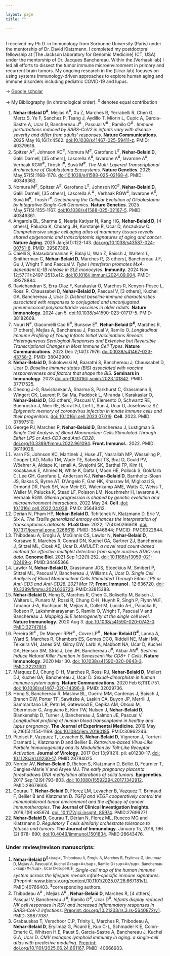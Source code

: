 ```yaml
---

layout: page
title: ""

---
```


<br/>
I received my Ph.D. in Immunology from Sorbonne University (Paris) under the mentorship of Dr. David Klatzmann. I completed my postdoctoral fellowship at [The Jackson laboratory for Genomic Medicine] (CT, USA) under the mentorship of Dr. Jacques Banchereau. Within the [Verhaak lab] I led all efforts to dissect the tumor immune microenvironment in primary and recurrent brain tumors. 
My ongoing research in the [Ucar lab] focuses on using systems Immunology-driven approaches to explore human aging and immune disorders including pediatric COVID-19 and lupus. <br/>

-> [Google scholar]

-> [My Bibliography] (in chronological order): 	<sup> # </sup> denotes equal contribution <br/>

1.	**Nehar-Belaid D<sup>#</sup>**, Mejías A<sup>#</sup>, Xu Z, Marches R, Yerrabelli R, Chen G, Mertz S, Ye F, Sanchez P, Tsang J, Aydillo T, Miorin L, Cupic A, Garcia-Sastre A, Ucar D, Banchereau J<sup>#</sup> , Pascual V<sup>#</sup> , Ramilo O<sup>#</sup> . _Immune perturbations induced by SARS-CoV2 in infants vary with disease severity and differ from adults’ responses_. **Nature Communications**. 2025 May 16;16(1):4562. [doi:10.1038/s41467-025-59411-z]. PMID: 40379618.  <br/> 
2.	Spitzer A<sup>#</sup>, Johnson KC<sup>#</sup>, Nomura M<sup>#</sup>, Garofano L<sup>#</sup>, **Nehar-Belaid D**, Galili Darnell, [35 others], Lasorella A<sup>#</sup>, Iavarone A<sup>#</sup>, Iavarone A<sup>#</sup>, Verhaak RGW<sup>#</sup>, Tirosh I<sup>#</sup>, Suvà M<sup>#</sup>. _The Multi-Layered Transcriptional Architecture of Glioblastoma Ecosystems_. **Nature Genetics**. 2025 May;57(5):1168-1178. [doi:10.1038/s41588-025-02168-4]. PMID: 40346362.  <br/>
3.	Nomura M<sup>#</sup>, Spitzer A<sup>#</sup>, Garofano L<sup>#</sup>, Johnson KC<sup>#</sup>, **Nehar-Belaid D**, Galili Darnell, [35 others], Lasorella A<sup> # </sup>, Verhaak RGW<sup>#</sup>, Iavarone A<sup>#</sup>, Suvà M<sup>#</sup>, Tirosh I<sup>#</sup>. _Deciphering the Cellular Evolution of Glioblastoma by Integrative Single-Cell Genomics_. **Nature Genetics**. 2025 May;57(5):1155-1167. [doi:10.1038/s41588-025-02167-5]. PMID: 40346361. <br/>
5.	Angarola BL, Sharma S, Neerja Katiyar N, Kang HG, **Nehar-Belaid D**, [4 others], Palucka K, Chuang JH, Korstanje R, Ucar D, Anczukόw O. _Comprehensive single cell aging atlas of mammary tissues reveals shared epigenomic and transcriptomic signatures of aging and cancer_. **Nature Aging**. 2025 Jan;5(1):122-143. [doi.org/10.1038/s43587-024-00751-8]. PMID: 39587369. <br/>
6.	Caielli S, Balasubramanian P, Balaji U, Wan Z, Baisch J, Walters L, Smitherman C,  **Nehar-Belaid D**, Marches R, [3 others], Banchereau J.F, Gu J, Wright T and Pascual V. _Type I Interferon promotes MxA-dependent IL-1B release in SLE monocytes_.  **Immunity**. 2024 Nov 12;57(11):2497-2513.e12. [doi:10.1016/j.immuni.2024.09.004]. PMID: 39378884. <br/>
7.	Ravichandran S, Erra-Diaz F, Karakaslar O, Marches R, Kenyon-Pesce L, Rossi R, Chaussabel D, **Nehar-Belaid D**, Pascual V, [3 others], Kuchel GA, Banchereau J, Ucar D. _Distinct baseline immune characteristics associated with responses to conjugated and unconjugated pneumococcal polysaccharide vaccines in older adults_. **Nature Immunology**. 2024 Jan 5. [doi:10.1038/s41590-023-01717-5]. PMID: 38182669. <br/>
8.	Nouri N<sup>#</sup>, Giacomelli Cao R<sup>#</sup>, Bunsow E<sup>#</sup>, **Nehar-Belaid D<sup>#</sup>**, Marches R, [7 others], Mejías A, Banchereau J, Pascual V, Ramilo O. _Longitudinal Immune Profiling of Young Infants Initial Vaccinations Reveals Heterogeneous Serological Responses and Extensive but Reversible Transcriptional Changes in Most Immune Cell Types_. **Nature Communications**. 2023 Dec 2;14(1):7976. [doi:0.1038/s41467-023-43758-2]. PMID: 38042900.<br/>
9.	**Nehar-Belaid D**, Sokolowski M, Baarathi S, Banchereau J, Chaussabel D, Ucar D. _Baseline immune states (BIS) associated with vaccine responsiveness and factors that shape the BIS_. **Seminars in Immunology**. 2023 [doi.org/10.1016/j.smim.2023.101842].  PMID: 37717525. <br/>
10.	Cheong J-G, Ravishankar A, Sharma S, Parkhurst C, Grassmann S, Wingert CK, Laurent P, Sai Ma, Paddock L, Miranda I, Karakaslar O, **Nehar-Belaid D**, [33 others], Pascual V, Elemento O, Schwartz RE, Buenrostro J, Niec RE, Barrat FJ, Lief L, Sun J, Ucar D, Josefowicz SZ. _Epigenetic memory of coronavirus infection in innate immune cells and their progenitors_. [doi: 10.1016/j.cell.2023.07.019]. **Cell**. 2023. PMID: 37597510.<br/>
12. George PJ, Marches R, **Nehar-Belaid D**, Banchereau J, Lustigman S. _Single Cell Analysis of Blood Mononuclear Cells Stimulated Through Either LPS or Anti-CD3 and Anti-CD28_.  [doi.org/10.3389/fimmu.2022.961094]. **Front. Immunol.**. 2022. PMID: 36119026. <br/>
13. Varn FS, Johnson KC, Martinek J, Huse JT, Nasrallah MP, Wesseling P, Cooper LAD, Malta TM, Wade TE, Sabedot TS, Brat D, Gould PV, Wöehrer A, Aldape K, Ismail A, Sivajothi SK, Barthel FP, Kim H, Kocakavuk E, Ahmed N, White K, Datta I, Moon HE, Pollock S, Goldfarb C, Lee GH, Garofano L, Anderson KJ, **Nehar-Belaid D**, Barnholtz-Sloan JS, Bakas S, Byrne AT, D'Angelo F, Gan HK, Khasraw M, Migliozzi S, Ormond DR, Paek SH, Van Meir EG, Walenkamp AME, Watts C, Weiss T, Weller M, Palucka K, Stead LF, Poisson LM, Noushmehr H, Iavarone A, Verhaak RGW. _Glioma progression is shaped by genetic evolution and microenvironment interactions_. 2022 May 24. **Cell** .[doi: 10.1016/j.cell.2022.04.038]. PMID: 35649412. <br/>
14. Dérian N, Pham HP, **Nehar-Belaid D**, Tchitchek N, Klatzmann D, Eric V, Six A. _The Tsallis generalized entropy enhances the interpretation of transcriptomics datasets_. **PLoS One**. 2022; 17(4):e0266618. [doi: 10.1371/journal.pone.0266618]. PMID: 35446844; PMCID: PMC9022844. <br/>
15. Thibodeau A, Eroglu A, McGinnis CS, Lawlor N, **Nehar-Belaid D**, Kursawe R, Marches R, Conrad DN, Kuchel GA, Gartner ZJ, Banchereau J, Stitzel ML, Cicek AE, Ucar D. _AMULET: a novel read count-based method for effective multiplet detection from single nucleus ATAC-seq data_. **Genome Biol**. 2021 Sep 1;22(1):252. [doi: 10.1186/s13059-021-02469-x]. PMID:34465366. <br/>
16. Lawlor N, **Nehar-Belaid D**, Grassmann JDS, Stoeckius M, Smibert P, Stitzel ML, Pascual V, Banchereau J, Williams A, Ucar D. _Single Cell Analysis of Blood Mononuclear Cells Stimulated Through Either LPS or Anti-CD3 and Anti-CD28. 2021 Mar 17_;  **Front. Immunol** . 12:636720. [doi: 10.3389/fimmu.2021.636720]. PMID:33815388. <br/>
17. **Nehar-Belaid D**, Hong S, Marches R, Chen G, Bolisetty M, Baisch J, Walters L, Punaro M, Rossi R, Chung C-H, Huynh R, Singh P, Flynn W.F, Tabanor J-A, Kuchipudi N, Mejias A, Collet M, Lucido A-L, Palucka K, Robson P, Lakshminarayanan S, Ramilo O, Wright T, Pascual V and Banchereau J. _Mapping SLE heterogeneity at the single cell level_. **Nature Immunology**. 2020 Aug 3. [doi: 10.1038/s41590-020-0743-0]. [PMID:32747814]. <br/>
18. Pereira BI<sup>#</sup> , De Maeyer RPH<sup>#</sup> , Covre LP<sup>#</sup> , **Nehar-Belaid D<sup>#</sup>**, Lanna A, Ward S, Marches R, Chambers ES, Gomes DCO, Riddell NE, Maini MK, Teixeira VH, Janes SM, Gilroy DW, Larbi A, Mabbott NA, Ucar D, Kuchel GA, Henson SM, Strid J, Lee JH, Banchereau J<sup>#</sup>, Akbar AN<sup>#</sup>. _Sestrins Induce Natural Killer Function In Senescent-like CD8+ T Cells_. **Nature Immunology**. 2020 Mar 30. [doi: 10.1038/s41590-020-0643-3]. [PMID:32231301]. <br/>
19. Márquez EJ, Chung C-H, Marches R, Rossi RJ, **Nehar-Belaid D**, Mellert DJ, Kuchel GA, Banchereau J, Ucar D. _Sexual-dimorphism in human immune system aging_. **Nature Communications**. 2020 Feb 6;11(1):751. [doi: 10.1038/s41467-020-14396-9]. PMID: 32029736. <br/>
20.  Hong S, Banchereau R, Maslow BL, Guerra MM, Cardenas J, Baisch J, Branch DW, Porter TF, Sawitzke A, Laskin CA, Buyon JP, Merrill J, Sammaritano LR, Petri M, Gatewood E, Cepika AM, Ohouo M, Obermoser G, Anguiano E, Kim TW, Nulsen J, **Nehar-Belaid D**, Blankenship D, Turner J, Banchereau J, Salmon JE, Pascual V. _Longitudinal profiling of human blood transcriptome in healthy and lupus pregnancy_. **The Journal of Experimental Medicine**. 2019 May 6;216(5):1154-1169. [doi: 10.1084/jem.20190185]. PMID:30962246. <br/>
21.  Pitoiset F, Vazquez T, Levacher B, **Nehar-Belaid D**, Vigneron J, Torrieri-Dramard L, Klatzmann D and Bellier B. _Retrovirus-based Virus-Like Particle Immunogenicity and its Modulation by Toll-Like Receptor Activation_. **Journal of Virology**. 2017 Oct 13;91(21). pii: e01230-17. [doi: 10.1128/JVI.01230-17]. PMID:28794025.<br/>
22.  Nordor AV, **Nehar-Belaid D**, Richon S, Klatzmann D, Bellet D, Fournier T, Dangles-Marie V and Aryee MJ. _The early pregnancy placenta foreshadows DNA methylation alterations of solid tumors_. **Epigenetics**. 2017 Sep;12(9):793-803. [doi: 10.1080/15592294.2017.1342912]. PMID:28678605. <br/>
23.  Courau T, **Nehar-Belaid D**, Florez LM, Levacher B, Vazquez T, Brimaud F, Bellier B and Klatzmann D. _TGFβ and VEGF cooperatively control the immunotolerant tumor environment and the efficacy of cancer immunotherapies_. **The Journal of Clinical Investigation Insights**. 2016;1(9):e85974. [doi: 10.1172/jci.insight. 85974]. PMID:27699271. <br/>
24.  **Nehar-Belaid D**, Courau T, Dérian N, Florez ML, Ruocco MG and Klatzmann D. _Regulatory T cells similarly orchestrate tolerance to fetuses and tumors_. **The Journal of Immunology**. January 15, 2016, 196 (2) 678- 690; [doi:10.4049/jimmunol.1501834]. PMID:26643476. <br/>

### Under review/revison manuscripts: 
1.  **Nehar-Belaid D**<sup>$</sup>, Thibodeau A, Eroglu A, Marches R, Eryilmaz G, Unutmaz D, Mejias A, Pascual V, Kuchel G<sup>#</sup>, Ramilo O<sup>#</sup>, Banchereau J<sup>#</sup>, Ucar D<sup>#,$</sup>. _Single-cell map of the human immune system across the lifespan reveals infant-specific immune signatures_.  [Preprint: www.biorxiv.org/content/10.1101/2025.07.28.667181v1]. PMID:40766403.  <sup>$</sup>corresponding authors. <br/>
2.	Thibodeau A<sup>#</sup> , Mejias A<sup>#</sup> , **Nehar-Belaid D**, Marches R, [4 others], Pascual V, Banchereau J<sup> #</sup>, Ramilo O<sup>#</sup>, Ucar D<sup>#</sup>. _Infants display reduced NK cell responses in RSV and increased inflammatory responses in SARS-CoV-2 infections_. [Preprint: doi.org/10.21203/rs.3.rs-5640872/v1]. PMID: 39877087. <br/>
3.  Grabauskas T, Verschoor C.P, Trinity L, Marches R, Thibodeau A, **Nehar-Belaid D**, Eryilmaz G, Picard E, Kuo C-L, Schmader K.E,  Colon-Emeric C, Whitson H.E, Paust S, García-Sastre A, Banchereau J, Kuchel G.A, Ucar D. _CMV reshapes lymphoid immunity in aging: a single-cell atlas with predictive modeling_. [Preprint: doi.org/10.1101/2025.06.24.661167]. PMID: 40666903.  <br/>

[Verhaak lab]: https://verhaaklab.com/
[The Jackson laboratory for Genomic Medicine]: https://www.jax.org/
[Ucar lab]: https://www.jax.org/research-and-faculty/research-labs/the-ucar-lab
[Google scholar]: https://scholar.google.fr/citations?user=zDjOYRUAAAAJ&hl=fr
[My Bibliography]: https://www.ncbi.nlm.nih.gov/myncbi/1Li--NSWc6YQS/bibliography/public/

[Preprint: doi.org/10.1101/2025.06.24.661167]: https://www.biorxiv.org/content/10.1101/2025.06.24.661167v1
[Preprint: www.biorxiv.org/content/10.1101/2025.07.28.667181v1]: https://www.biorxiv.org/content/10.1101/2025.07.28.667181v1
[doi:10.1038/s41467-025-59411-z]: https://pubmed.ncbi.nlm.nih.gov/40379618/
[doi:10.1038/s41588-025-02168-4]: https://www.nature.com/articles/s41588-025-02167-5
[doi:10.1038/s41588-025-02167-5]: https://www.nature.com/articles/s41588-025-02168-4
[Preprint: doi.org/10.21203/rs.3.rs-5640872/v1]: https://www.researchsquare.com/article/rs-5640872/v1
[Preprint: 10.2120S3/rs.3.rs-5176621/v1]: https://www.researchsquare.com/article/rs-5176621/v1
[doi.org/10.1038/s43587-024-00751-8]: https://doi.org/10.1038/s43587-024-00751-8
[doi:10.1016/j.immuni.2024.09.004]: https://doi.org/10.1016/j.immuni.2024.09.004
[doi:10.1038/s41590-023-01717-5]: https://www.nature.com/articles/s41590-023-01717-5
[doi:0.1038/s41467-023-43758-2]: https://www.nature.com/articles/s41467-023-43758-2
[doi.org/10.1016/j.smim.2023.101842]: https://doi.org/10.1016/j.smim.2023.101842
[doi: 10.1016/j.cell.2023.07.019]: https://pubmed.ncbi.nlm.nih.gov/37597510/
[doi.org/10.3389/fimmu.2022.961094]: https://www.frontiersin.org/articles/10.3389/fimmu.2022.961094/full
[doi: 10.1016/j.cell.2022.04.038]: https://pubmed.ncbi.nlm.nih.gov/35649412/
[doi: 10.1371/journal.pone.0266618]: https://journals.plos.org/plosone/article?id=10.1371/journal.pone.0266618
[doi: 10.1186/s13059-021-02469-x]: https://genomebiology.biomedcentral.com/articles/10.1186/s13059-021-02469-x
[doi: 10.3389/fimmu.2021.636720]: https://www.frontiersin.org/articles/10.3389/fimmu.2021.636720/full
[doi: 10.1038/s41590-020-0743-0]: https://www.nature.com/articles/s41590-020-0743-0
[PMID:32747814]: https://pubmed.ncbi.nlm.nih.gov/32747814/

[doi: 10.1038/s41590-020-0643-3]: https://www.nature.com/articles/s41590-020-0643-3
[PMID:32231301]: https://pubmed.ncbi.nlm.nih.gov/32231301/

[doi: 10.1038/s41467-020-14396-9]: https://www.nature.com/articles/s41467-020-14396-9
[doi: 10.1084/jem.20190185]: https://rupress.org/jem/article/216/5/1154/121031/Longitudinal-profiling-of-human-blood
[doi: 10.1128/JVI.01230-17]: https://journals.asm.org/doi/10.1128/JVI.01230-17
[doi: 10.1080/15592294.2017.1342912]: https://www.tandfonline.com/doi/full/10.1080/15592294.2017.1342912
[doi: 10.1172/jci.insight. 85974]: https://insight.jci.org/articles/view/85974
[doi:10.4049/jimmunol.1501834]: https://www.jimmunol.org/content/early/2015/12/06/jimmunol.1501834

